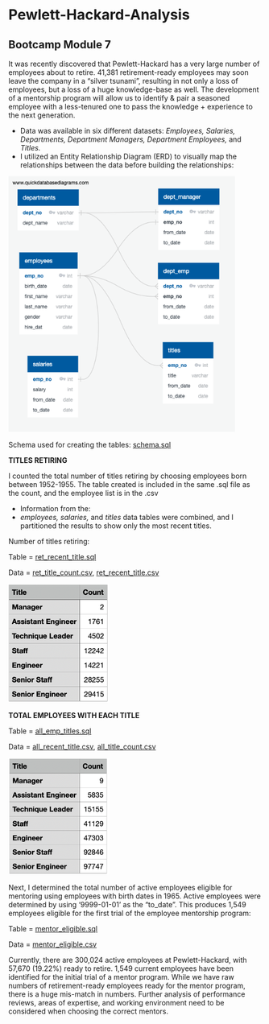 # Pewlett-Hackard-Analysis
   ## Bootcamp Module 7
It was recently discovered that Pewlett-Hackard has a very large number of employees about to retire.  41,381 retirement-ready employees may soon leave the company in a “silver tsunami”, resulting in not only a loss of employees, but a loss of a huge knowledge-base as well.  The development of a mentorship program will allow us to identify & pair a seasoned employee with a less-tenured one to pass the knowledge + experience to the next generation.

+   Data was available in six different datasets:  *Employees, Salaries, Departments, Department Managers, Department Employees,* and *Titles.*  
+   I utilized an Entity Relationship Diagram (ERD) to visually map the relationships between the data before building the relationships:

<img src="Analysys_Projects_Folder/Pewlett-Hackard-Analysis_Folder/EmployeeDB.png" width="450">

Schema used for creating the tables: [schema.sql](Analysys_Projects_Folder/Pewlett-Hackard-Analysis_Folder/Queries/schema.sql)

**TITLES RETIRING**

I counted the total number of titles retiring by choosing employees born between 1952-1955. The table created is included in the same .sql file as the count, and the employee list is in the .csv 
+   Information from the:
+   *employees, salaries,* and *titles* data tables were combined, and I partitioned the results to show only the most recent titles.

Number of titles retiring:

Table = [ret_recent_title.sql](Analysys_Projects_Folder/Pewlett-Hackard-Analysis_Folder/Queries/ret_recent_title.sql)

Data = [ret_title_count.csv](Analysys_Projects_Folder/Pewlett-Hackard-Analysis_Folder/Data/ret_title_count.csv), 
    [ret_recent_title.csv](Analysys_Projects_Folder/Pewlett-Hackard-Analysis_Folder/Data/ret_recent_title.csv)

<img src="Analysys_Projects_Folder/Pewlett-Hackard-Analysis_Folder/ret_title_count.png" width="200">

**TOTAL EMPLOYEES WITH EACH TITLE**

Table = [all_emp_titles.sql](Analysys_Projects_Folder/Pewlett-Hackard-Analysis_Folder/Queries/all_emp_titles.sql)  

Data =  [all_recent_title.csv](Analysys_Projects_Folder/Pewlett-Hackard-Analysis_Folder/Data/all_recent_title.csv),  [all_title_count.csv](Analysys_Projects_Folder/Pewlett-Hackard-Analysis_Folder/Data/all_title_count.csv)

<img src="Analysys_Projects_Folder/Pewlett-Hackard-Analysis_Folder/all_title_count.png" width="200">

Next, I determined the total number of active employees eligible for mentoring using employees with birth dates in 1965.  Active employees were determined by using ‘9999-01-01’ as the “to_date”.  This produces 1,549 employees eligible for the first trial of the employee mentorship program:

Table = [mentor_eligible.sql](Analysys_Projects_Folder/Pewlett-Hackard-Analysis_Folder/Queries/mentor_eligible.sql)

Data = [mentor_eligible.csv](Analysys_Projects_Folder/Pewlett-Hackard-Analysis_Folder/Data/mentor_eligible.csv)

Currently, there are 300,024 active employees at Pewlett-Hackard, with 57,670 (19.22%) ready to retire.  1,549 current employees have been identified for the initial trial of a mentor program.  While we have raw numbers of retirement-ready employees ready for the mentor program, there is a huge mis-match in numbers.  Further analysis of performance reviews, areas of expertise, and working environment need to be considered when choosing the correct mentors.


